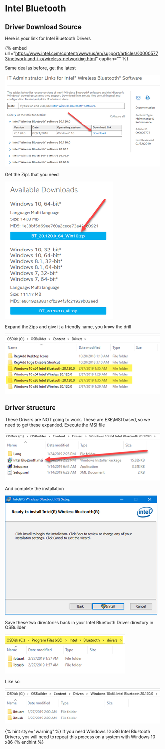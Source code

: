 # Intel Bluetooth

## Driver Download Source

Here is your link for Intel Bluetooth Drivers

{% embed url="https://www.intel.com/content/www/us/en/support/articles/000005773/network-and-i-o/wireless-networking.html" caption="" %}

Same deal as before, get the latest

![](../../../../../.gitbook/assets/image%20%2813%29.png)

Get the Zips that you need

![](../../../../../.gitbook/assets/image%20%2840%29.png)

Expand the Zips and give it a friendly name, you know the drill

![](../../../../../.gitbook/assets/image%20%2841%29.png)

## Driver Structure

These Drivers are NOT going to work. These are EXE\MSI based, so we need to get these expanded. Execute the MSI file

![](../../../../../.gitbook/assets/image%20%2822%29.png)

And complete the installation

![](../../../../../.gitbook/assets/image%20%2816%29.png)

Save these two directories back in your Intel Bluetooth Driver directory in OSBuilder

![](../../../../../.gitbook/assets/image%20%2829%29.png)

Like so

![](../../../../../.gitbook/assets/image%20%2845%29.png)

{% hint style="warning" %}
If you need Windows 10 x86 Intel Bluetooth Drivers, you will need to repeat this process on a system with Windows 10 x86
{% endhint %}

